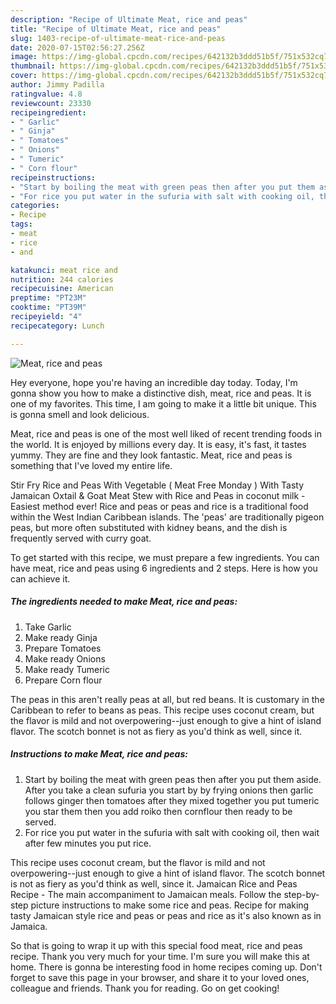 ```yaml
---
description: "Recipe of Ultimate Meat, rice and peas"
title: "Recipe of Ultimate Meat, rice and peas"
slug: 1403-recipe-of-ultimate-meat-rice-and-peas
date: 2020-07-15T02:56:27.256Z
image: https://img-global.cpcdn.com/recipes/642132b3ddd51b5f/751x532cq70/meat-rice-and-peas-recipe-main-photo.jpg
thumbnail: https://img-global.cpcdn.com/recipes/642132b3ddd51b5f/751x532cq70/meat-rice-and-peas-recipe-main-photo.jpg
cover: https://img-global.cpcdn.com/recipes/642132b3ddd51b5f/751x532cq70/meat-rice-and-peas-recipe-main-photo.jpg
author: Jimmy Padilla
ratingvalue: 4.8
reviewcount: 23330
recipeingredient:
- " Garlic"
- " Ginja"
- " Tomatoes"
- " Onions"
- " Tumeric"
- " Corn flour"
recipeinstructions:
- "Start by boiling the meat with green peas then after you put them aside. After you take a clean sufuria you start by by frying onions then garlic follows ginger then tomatoes after they mixed together you put tumeric you star them then you add roiko then cornflour then ready to be served."
- "For rice you put water in the sufuria with salt with cooking oil, then wait after few minutes you put rice."
categories:
- Recipe
tags:
- meat
- rice
- and

katakunci: meat rice and 
nutrition: 244 calories
recipecuisine: American
preptime: "PT23M"
cooktime: "PT39M"
recipeyield: "4"
recipecategory: Lunch

---
```



![Meat, rice and peas](https://img-global.cpcdn.com/recipes/642132b3ddd51b5f/751x532cq70/meat-rice-and-peas-recipe-main-photo.jpg)

Hey everyone, hope you're having an incredible day today. Today, I'm gonna show you how to make a distinctive dish, meat, rice and peas. It is one of my favorites. This time, I am going to make it a little bit unique. This is gonna smell and look delicious.

Meat, rice and peas is one of the most well liked of recent trending foods in the world. It is enjoyed by millions every day. It is easy, it's fast, it tastes yummy. They are fine and they look fantastic. Meat, rice and peas is something that I've loved my entire life.

Stir Fry Rice and Peas With Vegetable ( Meat Free Monday ) With Tasty Jamaican Oxtail &amp; Goat Meat Stew with Rice and Peas in coconut milk - Easiest method ever! Rice and peas or peas and rice is a traditional food within the West Indian Caribbean islands. The &#39;peas&#39; are traditionally pigeon peas, but more often substituted with kidney beans, and the dish is frequently served with curry goat.


To get started with this recipe, we must prepare a few ingredients. You can have meat, rice and peas using 6 ingredients and 2 steps. Here is how you can achieve it.

<!--inarticleads1-->

##### The ingredients needed to make Meat, rice and peas:

1. Take  Garlic
1. Make ready  Ginja
1. Prepare  Tomatoes
1. Make ready  Onions
1. Make ready  Tumeric
1. Prepare  Corn flour


The peas in this aren&#39;t really peas at all, but red beans. It is customary in the Caribbean to refer to beans as peas. This recipe uses coconut cream, but the flavor is mild and not overpowering--just enough to give a hint of island flavor. The scotch bonnet is not as fiery as you&#39;d think as well, since it. 

<!--inarticleads2-->

##### Instructions to make Meat, rice and peas:

1. Start by boiling the meat with green peas then after you put them aside. After you take a clean sufuria you start by by frying onions then garlic follows ginger then tomatoes after they mixed together you put tumeric you star them then you add roiko then cornflour then ready to be served.
1. For rice you put water in the sufuria with salt with cooking oil, then wait after few minutes you put rice.


This recipe uses coconut cream, but the flavor is mild and not overpowering--just enough to give a hint of island flavor. The scotch bonnet is not as fiery as you&#39;d think as well, since it. Jamaican Rice and Peas Recipe - The main accompaniment to Jamaican meals. Follow the step-by-step picture instructions to make some rice and peas. Recipe for making tasty Jamaican style rice and peas or peas and rice as it&#39;s also known as in Jamaica. 

So that is going to wrap it up with this special food meat, rice and peas recipe. Thank you very much for your time. I'm sure you will make this at home. There is gonna be interesting food in home recipes coming up. Don't forget to save this page in your browser, and share it to your loved ones, colleague and friends. Thank you for reading. Go on get cooking!

